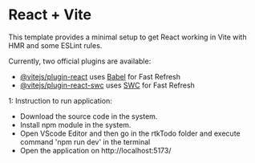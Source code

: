 # React + Vite

This template provides a minimal setup to get React working in Vite with HMR and some ESLint rules.

Currently, two official plugins are available:

- [@vitejs/plugin-react](https://github.com/vitejs/vite-plugin-react/blob/main/packages/plugin-react/README.md) uses [Babel](https://babeljs.io/) for Fast Refresh
- [@vitejs/plugin-react-swc](https://github.com/vitejs/vite-plugin-react-swc) uses [SWC](https://swc.rs/) for Fast Refresh


1: Instruction to run application:

* Download the source code in the system.
* Install npm module in the system.
* Open VScode Editor and then go in the rtkTodo folder and execute command 'npm run dev' in the terminal
* Open the application on http://localhost:5173/
